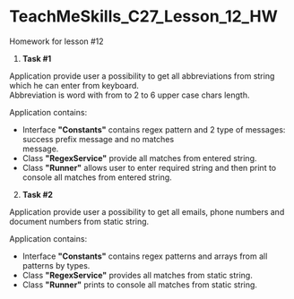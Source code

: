 # TeachMeSkills_C27_Lesson_12_HW
Homework for lesson #12

1. **Task #1**

Application provide user a possibility to get all abbreviations from string which he can enter from keyboard.  
Abbreviation is word with from to 2 to 6 upper case chars length.

Application contains:
- Interface **"Constants"** contains regex pattern and 2 type of messages: success prefix message and no matches   
message.
- Class **"RegexService"** provide all matches from entered string. 
- Class **"Runner"** allows user to enter required string and then print to console all matches from entered string.

2. **Task #2**

Application provide user a possibility to get all emails, phone numbers and document numbers from static string.

Application contains:
- Interface **"Constants"** contains regex patterns and arrays from all patterns by types.
- Class **"RegexService"** provides all matches from static string.
- Class **"Runner"** prints to console all matches from static string.